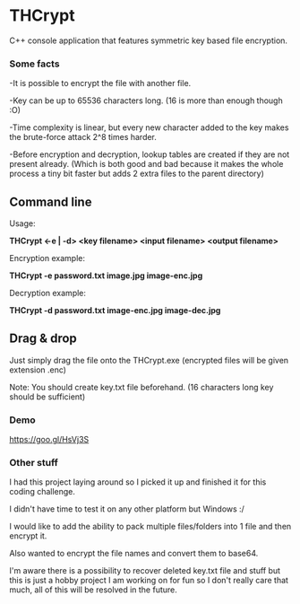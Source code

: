 # THCrypt
C++ console application that features symmetric key based file encryption.

### Some facts
-It is possible to encrypt the file with another file.

-Key can be up to 65536 characters long. (16 is more than enough though :O)

-Time complexity is linear, but every new character added to the key makes the brute-force attack 2^8 times harder.

-Before encryption and decryption, lookup tables are created if they are not present already. (Which is both good and bad because it makes the whole process a tiny bit faster but adds 2 extra files to the parent directory)

## Command line
Usage:

**THCrypt \<-e | -d\> \<key filename\> \<input filename\> \<output filename\>**

Encryption example:

**THCrypt -e password.txt image.jpg image-enc.jpg**

Decryption example:

**THCrypt -d password.txt image-enc.jpg image-dec.jpg**

## Drag & drop
Just simply drag the file onto the THCrypt.exe (encrypted files will be given extension .enc)

Note: You should create key.txt file beforehand. (16 characters long key should be sufficient)

### Demo
https://goo.gl/HsVj3S

### Other stuff

I had this project laying around so I picked it up and finished it for this coding challenge.

I didn't have time to test it on any other platform but Windows :/

I would like to add the ability to pack multiple files/folders into 1 file and then encrypt it.

Also wanted to encrypt the file names and convert them to base64.

I'm aware there is a possibility to recover deleted key.txt file and stuff but this is just a hobby project I am working on for fun so I don't really care that much, all of this will be resolved in the future.
